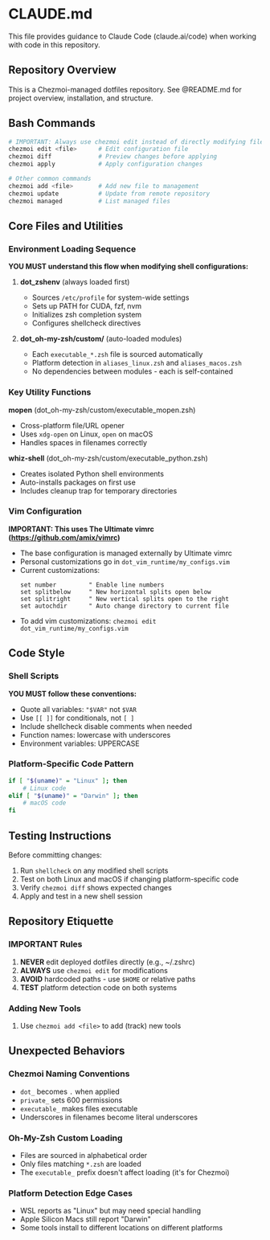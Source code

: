 # CLAUDE.md

This file provides guidance to Claude Code (claude.ai/code) when working with code in this repository.

## Repository Overview

This is a Chezmoi-managed dotfiles repository. See @README.md for project overview, installation, and structure.

## Bash Commands

```bash
# IMPORTANT: Always use chezmoi edit instead of directly modifying files
chezmoi edit <file>      # Edit configuration file
chezmoi diff             # Preview changes before applying
chezmoi apply            # Apply configuration changes

# Other common commands
chezmoi add <file>       # Add new file to management
chezmoi update           # Update from remote repository
chezmoi managed          # List managed files
```

## Core Files and Utilities

### Environment Loading Sequence

**YOU MUST understand this flow when modifying shell configurations:**

1. **dot_zshenv** (always loaded first)

   - Sources `/etc/profile` for system-wide settings
   - Sets up PATH for CUDA, fzf, nvm
   - Initializes zsh completion system
   - Configures shellcheck directives

2. **dot_oh-my-zsh/custom/** (auto-loaded modules)
   - Each `executable_*.zsh` file is sourced automatically
   - Platform detection in `aliases_linux.zsh` and `aliases_macos.zsh`
   - No dependencies between modules - each is self-contained

### Key Utility Functions

**mopen** (dot_oh-my-zsh/custom/executable_mopen.zsh)

- Cross-platform file/URL opener
- Uses `xdg-open` on Linux, `open` on macOS
- Handles spaces in filenames correctly

**whiz-shell** (dot_oh-my-zsh/custom/executable_python.zsh)

- Creates isolated Python shell environments
- Auto-installs packages on first use
- Includes cleanup trap for temporary directories

### Vim Configuration

**IMPORTANT: This uses The Ultimate vimrc (https://github.com/amix/vimrc)**

- The base configuration is managed externally by Ultimate vimrc
- Personal customizations go in `dot_vim_runtime/my_configs.vim`
- Current customizations:
  ```vim
  set number         " Enable line numbers
  set splitbelow     " New horizontal splits open below
  set splitright     " New vertical splits open to the right
  set autochdir      " Auto change directory to current file
  ```
- To add vim customizations: `chezmoi edit dot_vim_runtime/my_configs.vim`

## Code Style

### Shell Scripts

**YOU MUST follow these conventions:**

- Quote all variables: `"$VAR"` not `$VAR`
- Use `[[ ]]` for conditionals, not `[ ]`
- Include shellcheck disable comments when needed
- Function names: lowercase with underscores
- Environment variables: UPPERCASE

### Platform-Specific Code Pattern

```bash
if [ "$(uname)" = "Linux" ]; then
    # Linux code
elif [ "$(uname)" = "Darwin" ]; then
    # macOS code
fi
```

## Testing Instructions

Before committing changes:

1. Run `shellcheck` on any modified shell scripts
2. Test on both Linux and macOS if changing platform-specific code
3. Verify `chezmoi diff` shows expected changes
4. Apply and test in a new shell session

## Repository Etiquette

### IMPORTANT Rules

1. **NEVER** edit deployed dotfiles directly (e.g., ~/.zshrc)
2. **ALWAYS** use `chezmoi edit` for modifications
3. **AVOID** hardcoded paths - use `$HOME` or relative paths
4. **TEST** platform detection code on both systems

### Adding New Tools

1. Use `chezmoi add <file>` to add (track) new tools

## Unexpected Behaviors

### Chezmoi Naming Conventions

- `dot_` becomes `.` when applied
- `private_` sets 600 permissions
- `executable_` makes files executable
- Underscores in filenames become literal underscores

### Oh-My-Zsh Custom Loading

- Files are sourced in alphabetical order
- Only files matching `*.zsh` are loaded
- The `executable_` prefix doesn't affect loading (it's for Chezmoi)

### Platform Detection Edge Cases

- WSL reports as "Linux" but may need special handling
- Apple Silicon Macs still report "Darwin"
- Some tools install to different locations on different platforms
